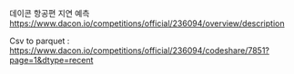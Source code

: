 데이콘 항공편 지연 예측 https://www.dacon.io/competitions/official/236094/overview/description

Csv to parquet : https://www.dacon.io/competitions/official/236094/codeshare/7851?page=1&dtype=recent
